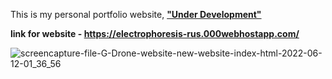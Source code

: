 This is my personal portfolio website,  <ins>**"Under Development"**<ins>

**link for website - https://electrophoresis-rus.000webhostapp.com/**


![screencapture-file-G-Drone-website-new-website-index-html-2022-06-12-01_36_56](https://user-images.githubusercontent.com/84247246/183900548-7d9b3318-d115-465a-9847-a74569fa4b11.png)
